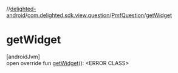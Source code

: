 //[delighted-android](../../../index.md)/[com.delighted.sdk.view.question](../index.md)/[PmfQuestion](index.md)/[getWidget](get-widget.md)

# getWidget

[androidJvm]\
open override fun [getWidget](get-widget.md)(): &lt;ERROR CLASS&gt;
